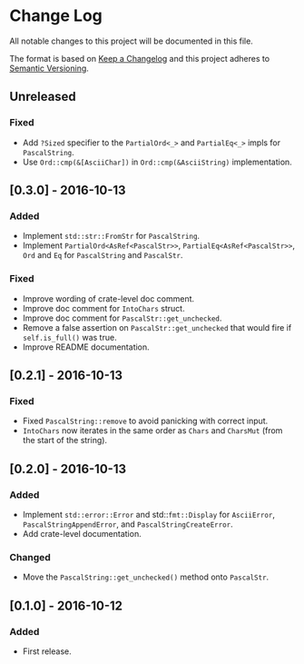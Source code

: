 # Change Log
All notable changes to this project will be documented in this file.

The format is based on [Keep a Changelog](http://keepachangelog.com/) 
and this project adheres to [Semantic Versioning](http://semver.org/).

## Unreleased
### Fixed
- Add `?Sized` specifier to the `PartialOrd<_>` and `PartialEq<_>` impls for `PascalString`.
- Use `Ord::cmp(&[AsciiChar])` in `Ord::cmp(&AsciiString)` implementation.

## [0.3.0] - 2016-10-13
### Added
- Implement `std::str::FromStr` for `PascalString`.
- Implement `PartialOrd<AsRef<PascalStr>>`, `PartialEq<AsRef<PascalStr>>`, `Ord` and `Eq` for `PascalString` and
  `PascalStr`.

### Fixed
- Improve wording of crate-level doc comment.
- Improve doc comment for `IntoChars` struct.
- Improve doc comment for `PascalStr::get_unchecked`.
- Remove a false assertion on `PascalStr::get_unchecked` that would fire if `self.is_full()` was true.
- Improve README documentation.

## [0.2.1] - 2016-10-13
### Fixed
- Fixed `PascalString::remove` to avoid panicking with correct input.
- `IntoChars` now iterates in the same order as `Chars` and `CharsMut` (from the start of the string).

## [0.2.0] - 2016-10-13
### Added
- Implement `std::error::Error` and std::`fmt::Display` for `AsciiError`, `PascalStringAppendError`, and
  `PascalStringCreateError`.
- Add crate-level documentation.

### Changed
- Move the `PascalString::get_unchecked()` method onto `PascalStr`.

## [0.1.0] - 2016-10-12
### Added
- First release.
